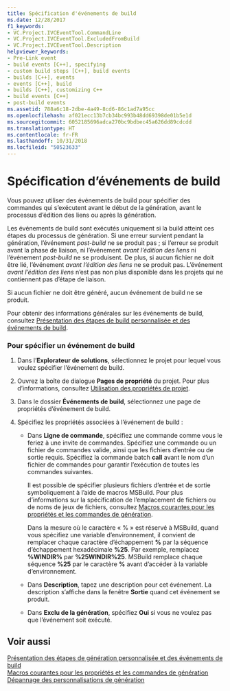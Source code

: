 ```yaml
---
title: Spécification d'événements de build
ms.date: 12/28/2017
f1_keywords:
- VC.Project.IVCEventTool.CommandLine
- VC.Project.IVCEventTool.ExcludedFromBuild
- VC.Project.IVCEventTool.Description
helpviewer_keywords:
- Pre-Link event
- build events [C++], specifying
- custom build steps [C++], build events
- builds [C++], events
- events [C++], build
- builds [C++], customizing C++
- build events [C++]
- post-build events
ms.assetid: 788a6c18-2dbe-4a49-8cd6-86c1ad7a95cc
ms.openlocfilehash: af021ecc13b7cb34bc993b48dd69398de01b5e1d
ms.sourcegitcommit: 6052185696adca270bc9bdbec45a626dd89cdcdd
ms.translationtype: HT
ms.contentlocale: fr-FR
ms.lasthandoff: 10/31/2018
ms.locfileid: "50523633"
---
```

# <a name="specifying-build-events"></a>Spécification d’événements de build

Vous pouvez utiliser des événements de build pour spécifier des commandes qui s’exécutent avant le début de la génération, avant le processus d’édition des liens ou après la génération.

Les événements de build sont exécutés uniquement si la build atteint ces étapes du processus de génération. Si une erreur survient pendant la génération, l’événement *post-build* ne se produit pas ; si l’erreur se produit avant la phase de liaison, ni l’événement *avant l’édition des liens* ni l’événement *post-build* ne se produisent. De plus, si aucun fichier ne doit être lié, l’événement *avant l’édition des liens* ne se produit pas. L’événement *avant l’édition des liens* n’est pas non plus disponible dans les projets qui ne contiennent pas d’étape de liaison.

Si aucun fichier ne doit être généré, aucun événement de build ne se produit.

Pour obtenir des informations générales sur les événements de build, consultez [Présentation des étapes de build personnalisée et des événements de build](../ide/understanding-custom-build-steps-and-build-events.md).

### <a name="to-specify-a-build-event"></a>Pour spécifier un événement de build

1. Dans l’**Explorateur de solutions**, sélectionnez le projet pour lequel vous voulez spécifier l’événement de build.

1. Ouvrez la boîte de dialogue **Pages de propriété** du projet. Pour plus d’informations, consultez [Utilisation des propriétés de projet](../ide/working-with-project-properties.md).

1. Dans le dossier **Événements de build**, sélectionnez une page de propriétés d’événement de build.

1. Spécifiez les propriétés associées à l’événement de build :

   - Dans **Ligne de commande**, spécifiez une commande comme vous le feriez à une invite de commandes. Spécifiez une commande ou un fichier de commandes valide, ainsi que les fichiers d’entrée ou de sortie requis. Spécifiez la commande batch **call** avant le nom d’un fichier de commandes pour garantir l’exécution de toutes les commandes suivantes.

      Il est possible de spécifier plusieurs fichiers d’entrée et de sortie symboliquement à l’aide de macros MSBuild. Pour plus d’informations sur la spécification de l’emplacement de fichiers ou de noms de jeux de fichiers, consultez [Macros courantes pour les propriétés et les commandes de génération](../ide/common-macros-for-build-commands-and-properties.md).

      Dans la mesure où le caractère « % » est réservé à MSBuild, quand vous spécifiez une variable d’environnement, il convient de remplacer chaque caractère d’échappement **%** par la séquence d’échappement hexadécimale **%25**. Par exemple, remplacez **%WINDIR%** par **%25WINDIR%25**. MSBuild remplace chaque séquence **%25** par le caractère **%** avant d’accéder à la variable d’environnement.

   - Dans **Description**, tapez une description pour cet événement. La description s’affiche dans la fenêtre **Sortie** quand cet événement se produit.

   - Dans **Exclu de la génération**, spécifiez **Oui** si vous ne voulez pas que l’événement soit exécuté.

## <a name="see-also"></a>Voir aussi

[Présentation des étapes de génération personnalisée et des événements de build](../ide/understanding-custom-build-steps-and-build-events.md)<br>
[Macros courantes pour les propriétés et les commandes de génération](../ide/common-macros-for-build-commands-and-properties.md)<br>
[Dépannage des personnalisations de génération](../ide/troubleshooting-build-customizations.md)
